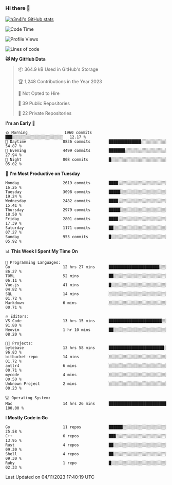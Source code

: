 ### Hi there 👋

[![h3n4l's GitHub stats](https://github-readme-stats.vercel.app/api?username=h3n4l&count_private=true&show_icons=true&theme=radical)](https://github.com/h3n4l/github-readme-stats)

<!--START_SECTION:waka-->
![Code Time](http://img.shields.io/badge/Code%20Time-1%2C672%20hrs%2020%20mins-blue)

![Profile Views](http://img.shields.io/badge/Profile%20Views-0-blue)

![Lines of code](https://img.shields.io/badge/From%20Hello%20World%20I%27ve%20Written-4.2%20million%20lines%20of%20code-blue)

**🐱 My GitHub Data** 

> 📦 364.9 kB Used in GitHub's Storage 
 > 
> 🏆 1,248 Contributions in the Year 2023
 > 
> 🚫 Not Opted to Hire
 > 
> 📜 39 Public Repositories 
 > 
> 🔑 22 Private Repositories 
 > 
**I'm an Early 🐤** 

```text
🌞 Morning                1960 commits        ███░░░░░░░░░░░░░░░░░░░░░░   12.17 % 
🌆 Daytime                8836 commits        ██████████████░░░░░░░░░░░   54.87 % 
🌃 Evening                4499 commits        ███████░░░░░░░░░░░░░░░░░░   27.94 % 
🌙 Night                  808 commits         █░░░░░░░░░░░░░░░░░░░░░░░░   05.02 % 
```
📅 **I'm Most Productive on Tuesday** 

```text
Monday                   2619 commits        ████░░░░░░░░░░░░░░░░░░░░░   16.26 % 
Tuesday                  3098 commits        █████░░░░░░░░░░░░░░░░░░░░   19.24 % 
Wednesday                2482 commits        ████░░░░░░░░░░░░░░░░░░░░░   15.41 % 
Thursday                 2979 commits        █████░░░░░░░░░░░░░░░░░░░░   18.50 % 
Friday                   2801 commits        ████░░░░░░░░░░░░░░░░░░░░░   17.39 % 
Saturday                 1171 commits        ██░░░░░░░░░░░░░░░░░░░░░░░   07.27 % 
Sunday                   953 commits         █░░░░░░░░░░░░░░░░░░░░░░░░   05.92 % 
```


📊 **This Week I Spent My Time On** 

```text
💬 Programming Languages: 
Go                       12 hrs 27 mins      ██████████████████████░░░   86.27 % 
TOML                     52 mins             ██░░░░░░░░░░░░░░░░░░░░░░░   06.11 % 
Vue.js                   41 mins             █░░░░░░░░░░░░░░░░░░░░░░░░   04.82 % 
SQL                      14 mins             ░░░░░░░░░░░░░░░░░░░░░░░░░   01.72 % 
Markdown                 6 mins              ░░░░░░░░░░░░░░░░░░░░░░░░░   00.71 % 

🔥 Editors: 
VS Code                  13 hrs 15 mins      ███████████████████████░░   91.80 % 
Neovim                   1 hr 10 mins        ██░░░░░░░░░░░░░░░░░░░░░░░   08.20 % 

🐱‍💻 Projects: 
bytebase                 13 hrs 58 mins      ████████████████████████░   96.83 % 
bitbucket-repo           14 mins             ░░░░░░░░░░░░░░░░░░░░░░░░░   01.72 % 
antlr4                   6 mins              ░░░░░░░░░░░░░░░░░░░░░░░░░   00.71 % 
mycode                   4 mins              ░░░░░░░░░░░░░░░░░░░░░░░░░   00.50 % 
Unknown Project          2 mins              ░░░░░░░░░░░░░░░░░░░░░░░░░   00.23 % 

💻 Operating System: 
Mac                      14 hrs 26 mins      █████████████████████████   100.00 % 
```

**I Mostly Code in Go** 

```text
Go                       11 repos            ██████░░░░░░░░░░░░░░░░░░░   25.58 % 
C++                      6 repos             ███░░░░░░░░░░░░░░░░░░░░░░   13.95 % 
Rust                     4 repos             ██░░░░░░░░░░░░░░░░░░░░░░░   09.30 % 
Shell                    4 repos             ██░░░░░░░░░░░░░░░░░░░░░░░   09.30 % 
Ruby                     1 repo              █░░░░░░░░░░░░░░░░░░░░░░░░   02.33 % 
```




 Last Updated on 04/11/2023 17:40:19 UTC
<!--END_SECTION:waka-->

